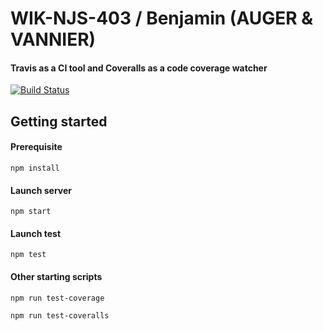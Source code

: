 # WIK-NJS-403 / Benjamin (AUGER & VANNIER)

#### Travis as a CI tool and Coveralls as a code coverage watcher
[![Build Status](https://travis-ci.org/BloodMotion/wik-njs-403.png?branch=master)](https://travis-ci.org/BloodMotion/wik-njs-403)

## Getting started

#### Prerequisite

`npm install`

#### Launch server

`npm start`

#### Launch test

`npm test`

#### Other starting scripts
`npm run test-coverage`

`npm run test-coveralls`